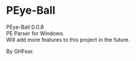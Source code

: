 # PEye-Ball

PEye-Ball 0.0.8<br>
PE Parser for Windows.<br>
Will add more features to this project in the future.<br>

By GHFear.
